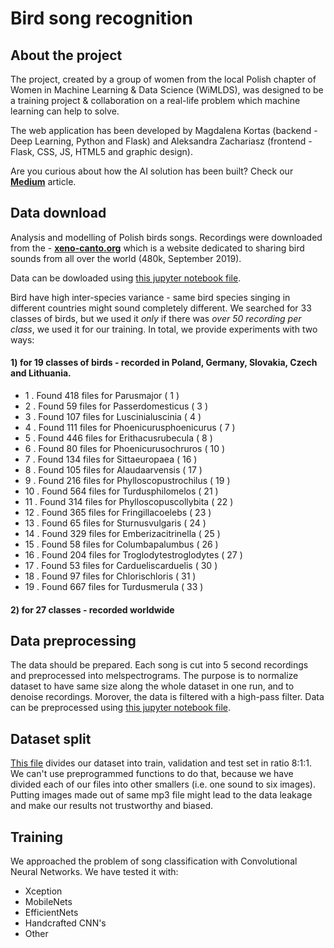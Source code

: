Bird song recognition
==============================

## About the project
The project, created by a group of women from the local Polish chapter of Women in Machine Learning & Data Science (WiMLDS), was designed to be a training project & collaboration on a real-life problem which machine learning can help to solve.

The web application has been developed by Magdalena Kortas (backend - Deep Learning, Python and Flask) and Aleksandra Zachariasz (frontend - Flask, CSS, JS, HTML5 and graphic design).

Are you curious about how the AI solution has been built? Check our **[Medium](https://towardsdatascience.com/sound-based-bird-classification-965d0ecacb2b)**  article.

## Data download
Analysis and modelling of Polish birds songs. Recordings were downloaded from the - **[xeno-canto.org](https://www.xeno-canto.org/)** which is a website dedicated to sharing bird sounds from all over the world (480k, September 2019). 

Data can be dowloaded using [this jupyter notebook file](https://github.com/wimlds-trojmiasto/birds/blob/master/notebooks/AM_downloadData.ipynb). 

Bird have high inter-species variance - same bird species singing in different countries might sound completely different. We searched for 33 classes of birds, but we used it *only* if there was *over 50 recording per class*, we used it for our training.
In total, we provide experiments with two ways: 
#### 1) for 19 classes of birds - recorded in Poland, Germany, Slovakia, Czech and Lithuania. 

* 1 . Found  418  files for  Parusmajor ( 1 )
* 2 . Found  59  files for  Passerdomesticus ( 3 )
* 3 . Found  107  files for  Luscinialuscinia ( 4 )
* 4 . Found  111  files for  Phoenicurusphoenicurus ( 7 )
* 5 . Found  446  files for  Erithacusrubecula ( 8 )
* 6 . Found  80  files for  Phoenicurusochruros ( 10 )
* 7 . Found  134  files for  Sittaeuropaea ( 16 )
* 8 . Found  105  files for  Alaudaarvensis ( 17 )
* 9 . Found  216  files for  Phylloscopustrochilus ( 19 )
* 10 . Found  564  files for  Turdusphilomelos ( 21 )
* 11 . Found  314  files for  Phylloscopuscollybita ( 22 )
* 12 . Found  365  files for  Fringillacoelebs ( 23 )
* 13 . Found  65  files for  Sturnusvulgaris ( 24 )
* 14 . Found  329  files for  Emberizacitrinella ( 25 )
* 15 . Found  58  files for  Columbapalumbus ( 26 )
* 16 . Found  204  files for  Troglodytestroglodytes ( 27 )
* 17 . Found  53  files for  Cardueliscarduelis ( 30 )
* 18 . Found  97  files for  Chlorischloris ( 31 )
* 19 . Found  667  files for  Turdusmerula ( 33 )

#### 2) for 27 classes - recorded worldwide

## Data preprocessing
The data should be prepared. Each song is cut into 5 second recordings and preprocessed into melspectrograms. The purpose is to normalize dataset to have same size along the whole dataset in one run, and to denoise recordings. Morover, the data is filtered with a high-pass filter. Data can be preprocessed using [this jupyter notebook file](https://github.com/wimlds-trojmiasto/birds/blob/master/notebooks/AM_prepareData.ipynb).

## Dataset split
[This file](https://github.com/wimlds-trojmiasto/birds/blob/master/notebooks/AM_splitDataset.ipynb) divides our dataset into train, validation and test set in ratio 8:1:1. We can't use preprogrammed functions to do that, because we have divided each of our files into other smallers (i.e. one sound to six images). Putting images made out of same mp3 file might lead to the data leakage and make our results not trustworthy and biased.

## Training 
We approached the problem of song classification with Convolutional Neural Networks. We have tested it with:
* Xception 
* MobileNets
* EfficientNets
* Handcrafted CNN's
* Other
